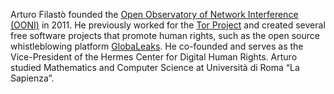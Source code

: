 Arturo Filastò founded the [Open Observatory of Network Interference (OONI)](https://ooni.org/) in 2011. He previously worked for the [Tor Project](https://torproject.org/) and created several free software
projects that promote human rights, such as the open source whistleblowing
platform [GlobaLeaks](https://globaleaks.org/). He co-founded and serves as the
Vice-President of the Hermes Center for Digital Human Rights. Arturo studied
Mathematics and Computer Science at Università di Roma “La Sapienza”.
